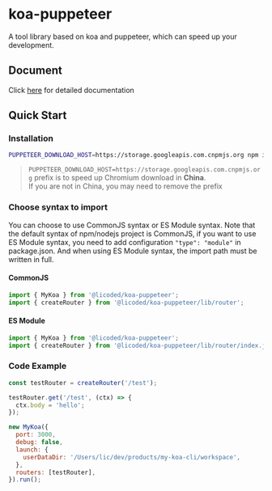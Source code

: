# koa-puppeteer
A tool library based on koa and puppeteer, which can speed up your development.

## Document

Click [here](./docs/usages.md) for detailed documentation

## Quick Start

### Installation

```bash
PUPPETEER_DOWNLOAD_HOST=https://storage.googleapis.com.cnpmjs.org npm install --save @licoded/koa-puppeteer
```

> `PUPPETEER_DOWNLOAD_HOST=https://storage.googleapis.com.cnpmjs.org` prefix is to speed up Chromium download in **China**.  
> If you are not in China, you may need to remove the prefix

### Choose syntax to import

You can choose to use CommonJS syntax or ES Module syntax. Note that the default syntax of npm/nodejs project is CommonJS, if you want to use ES Module syntax, you need to add configuration `"type": "module"` in package.json. And when using ES Module syntax, the import path must be written in full.

#### CommonJS 

```js
import { MyKoa } from '@licoded/koa-puppeteer';
import { createRouter } from '@licoded/koa-puppeteer/lib/router';
```

#### ES Module

```js
import { MyKoa } from '@licoded/koa-puppeteer';
import { createRouter } from '@licoded/koa-puppeteer/lib/router/index.js';
```

### Code Example

```js
const testRouter = createRouter('/test');

testRouter.get('/test', (ctx) => {
  ctx.body = 'hello';
});

new MyKoa({
  port: 3000,
  debug: false,
  launch: {
    userDataDir: '/Users/lic/dev/products/my-koa-cli/workspace',
  },
  routers: [testRouter],
}).run();
```